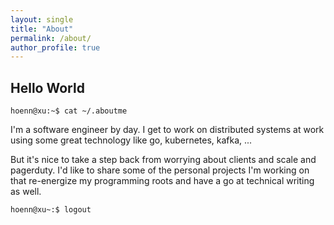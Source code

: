 ```yaml
---
layout: single
title: "About"
permalink: /about/
author_profile: true
---
```


## Hello World

`hoenn@xu:~$ cat ~/.aboutme`

I'm a software engineer by day. I get to work on distributed systems at work using some great technology like go, kubernetes, kafka, ...

But it's nice to take a step back from worrying about clients and scale and pagerduty. I'd like to share some of the personal projects I'm working on that re-energize my programming roots and have a go at technical writing as well.

`hoenn@xu~:$ logout`